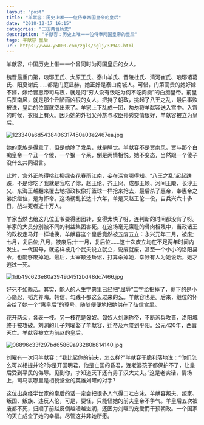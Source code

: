 ```yaml
---
layout: "post"
title: "羊献容：历史上唯一一位侍奉两国皇帝的皇后"
date: "2018-12-17 16:15"
categories: "三国两晋历史"
description: "羊献容：历史上唯一一位侍奉两国皇帝的皇后"
tags: 羊献容 皇后
url: https://www.y5000.com/zgls/sglj/33949.html
---
```






羊献容，中国历史上惟一一个曾同时为两国皇后的女人。

魏晋最重门第，琅琊王氏、太原王氏、泰山羊氏、晋陵杜氏、清河崔氏、琅琊诸葛氏、阳夏谢氏……都是门庭显赫，她正好是泰山南城人。可惜，门第高贵的她好嫁不嫁，嫁给晋惠帝司马衷，就是问“穷人没有饭吃为何不吃肉羹”的白痴皇帝。前皇后贾南风，就是那个丑陋而凶狠的女人，把持了朝政，挑起了八王之乱，最后事败被诛，皇后的位置就空出来了。羊家上下乱成一团，匆匆将羊献容送入宫中。入宫的时候，衣服上有火。因为她的外祖父孙旂与权臣孙秀交情很好，羊献容被立为皇后。

![123340a6d5438406317450a03e2467ea.jpg](https://img.y5000.com/uploads/allimg/180930/123340a6d5438406317450a03e2467ea.jpg)

她的家族是得意了，但是她除了发呆，就是睡觉。羊献容不是贾南风。贾与那个白痴皇帝一个丑一个傻，一个狠一个呆，倒是两情相悦。她不变态，当然跟一个傻子没什么共同语言。

此时，宫外正杀得桃红柳绿杏花春雨江南，妾在深宫哪得知。“八王之乱”起起跌跌，不是你吃了我就是我吃了你，赵王伦、齐王冏、成都王颖、河间王颙、长沙王乂、东海王越翻来覆去地把政权像打篮球一样抢来抢去，最后杀了惠帝，奉惠帝之弟炽继位，是为怀帝。这场祸乱长达十六年，单是灭赵王伦一役，自兵兴六十多日，战斗死者近十万人。

羊家当然也给这几位王爷耍得团团转，变得太快了呀，连判断的时间都没有了呀。羊家的大员分别被不同的利益集团害死。在这场毫无廉耻的骨肉相残中，当政诸王的政权走马灯一样地换，羊献容这个皇后竟然被五废五立：永兴元年二月，被废;七月，复后位;八月，被废后;十一月，复后位……这十次废立均在不足两年时间内发生。一代国母，就这样被几个武夫说立就立，说废就废，甚至一个小小的洛阳县令，也能够废掉她。最后，太宰颙还矫诏，打算杀掉她，幸好有人为她说话，她才逃过一死。

![1db49c623e80a3949d45f2bd48dc7466.jpg](https://img.y5000.com/uploads/allimg/180930/1db49c623e80a3949d45f2bd48dc7466.jpg)

好死不如赖活。其实，能人的人生字典里已经把“屈辱”二字给抠掉了，剩下的是小心隐忍，韬光养晦。韩信、勾践不都这么过来的么。羊献容也是。后来，继位的怀帝给了她一个“惠皇后”的尊号，随随便便地把她供在了弘信宫里。

花开两朵，各表一枝。另一枝花是匈奴。匈奴人刘渊称帝，不断派兵攻晋，洛阳城终于被攻破。刘渊的儿子刘曜娶了羊献容，迁帝及六玺到平阳。公元420年，西晋灭亡。羊献容被立为前赵的皇后。

![08896c33f297bd65869a93280b814140.jpg](https://img.y5000.com/uploads/allimg/180930/08896c33f297bd65869a93280b814140.jpg)

刘曜有一次问羊献容：“我比起你的前夫，怎么样?”羊献容干脆利落地说：“你们怎么可以相提并论?你是开国明君，他是亡国的昏君，连老婆孩子都保护不了，让皇后受到平民的侮辱。见到你，才知道天下还有男子汉大丈夫。”这是老实话，情场上，司马衷哪里是相貌堂堂的英雄刘曜的对手?

这位出身经学世家的皇后的话一定会把很多人气得口吐白沫。羊献容叛夫、叛家、叛国、叛族、违反人伦，可是，要怪，只能怪她的前夫皇帝不争气。羊皇后五次被废都不死，归顺了前赵反倒越活越滋润，还因为刘曜的宠爱而干预朝政。一个国家的灭亡成全了她的幸福。尽管这并非她所愿。

  
